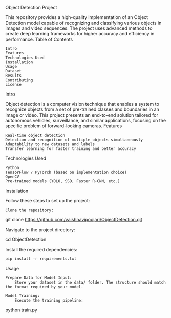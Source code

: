 Object Detection Project

This repository provides a high-quality implementation of an Object Detection model capable of recognizing and classifying various objects in images and video sequences. The project uses advanced methods to create deep learning frameworks for higher accuracy and efficiency in performance.
Table of Contents

    Intro
    Features
    Technologies Used
    Installation
    Usage
    Dataset
    Results
    Contributing
    License

Intro

Object detection is a computer vision technique that enables a system to recognize objects from a set of pre-trained classes and boundaries in an image or video. This project presents an end-to-end solution tailored for autonomous vehicles, surveillance, and similar applications, focusing on the specific problem of forward-looking cameras.
Features

    Real-time object detection
    Detection and recognition of multiple objects simultaneously
    Adaptability to new datasets and labels
    Transfer learning for faster training and better accuracy

Technologies Used

    Python
    TensorFlow / PyTorch (based on implementation choice)
    OpenCV
    Pre-trained models (YOLO, SSD, Faster R-CNN, etc.)

Installation

Follow these steps to set up the project:

    Clone the repository:

git clone https://github.com/vaishnavipoojari/ObjectDetection.git

Navigate to the project directory:

cd ObjectDetection

Install the required dependencies:

    pip install -r requirements.txt

Usage

    Prepare Data for Model Input:
        Store your dataset in the data/ folder. The structure should match the format required by your model.

    Model Training:
        Execute the training pipeline:

python train.py
